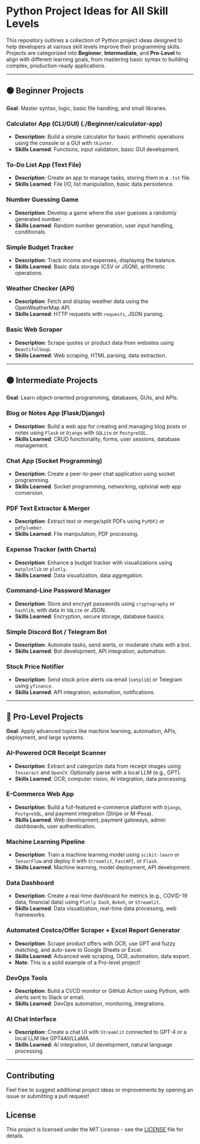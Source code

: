 # Python Project Ideas for All Skill Levels

This repository outlines a collection of Python project ideas designed to help developers at various skill levels improve their programming skills. Projects are categorized into **Beginner**, **Intermediate**, and **Pro-Level** to align with different learning goals, from mastering basic syntax to building complex, production-ready applications.

---

## 🟢 Beginner Projects
**Goal**: Master syntax, logic, basic file handling, and small libraries.

### Calculator App (CLI/GUI)  (./Beginner/calculator-app)
- **Description**: Build a simple calculator for basic arithmetic operations using the console or a GUI with `tkinter`.
- **Skills Learned**: Functions, input validation, basic GUI development.

### To-Do List App (Text File)
- **Description**: Create an app to manage tasks, storing them in a `.txt` file.
- **Skills Learned**: File I/O, list manipulation, basic data persistence.

### Number Guessing Game
- **Description**: Develop a game where the user guesses a randomly generated number.
- **Skills Learned**: Random number generation, user input handling, conditionals.

### Simple Budget Tracker
- **Description**: Track income and expenses, displaying the balance.
- **Skills Learned**: Basic data storage (CSV or JSON), arithmetic operations.

### Weather Checker (API)
- **Description**: Fetch and display weather data using the OpenWeatherMap API.
- **Skills Learned**: HTTP requests with `requests`, JSON parsing.

### Basic Web Scraper
- **Description**: Scrape quotes or product data from websites using `BeautifulSoup`.
- **Skills Learned**: Web scraping, HTML parsing, data extraction.

---

## 🟡 Intermediate Projects
**Goal**: Learn object-oriented programming, databases, GUIs, and APIs.

### Blog or Notes App (Flask/Django)
- **Description**: Build a web app for creating and managing blog posts or notes using `Flask` or `Django` with `SQLite` or `PostgreSQL`.
- **Skills Learned**: CRUD functionality, forms, user sessions, database management.

### Chat App (Socket Programming)
- **Description**: Create a peer-to-peer chat application using socket programming.
- **Skills Learned**: Socket programming, networking, optional web app conversion.

### PDF Text Extractor & Merger
- **Description**: Extract text or merge/split PDFs using `PyPDF2` or `pdfplumber`.
- **Skills Learned**: File manipulation, PDF processing.

### Expense Tracker (with Charts)
- **Description**: Enhance a budget tracker with visualizations using `matplotlib` or `plotly`.
- **Skills Learned**: Data visualization, data aggregation.

### Command-Line Password Manager
- **Description**: Store and encrypt passwords using `cryptography` or `hashlib`, with data in `SQLite` or JSON.
- **Skills Learned**: Encryption, secure storage, database basics.

### Simple Discord Bot / Telegram Bot
- **Description**: Automate tasks, send alerts, or moderate chats with a bot.
- **Skills Learned**: Bot development, API integration, automation.

### Stock Price Notifier
- **Description**: Send stock price alerts via email (`smtplib`) or Telegram using `yfinance`.
- **Skills Learned**: API integration, automation, notifications.

---

## 🔴 Pro-Level Projects
**Goal**: Apply advanced topics like machine learning, automation, APIs, deployment, and large systems.

### AI-Powered OCR Receipt Scanner
- **Description**: Extract and categorize data from receipt images using `Tesseract` and `OpenCV`. Optionally parse with a local LLM (e.g., GPT).
- **Skills Learned**: OCR, computer vision, AI integration, data processing.

### E-Commerce Web App
- **Description**: Build a full-featured e-commerce platform with `Django`, `PostgreSQL`, and payment integration (Stripe or M-Pesa).
- **Skills Learned**: Web development, payment gateways, admin dashboards, user authentication.

### Machine Learning Pipeline
- **Description**: Train a machine learning model using `scikit-learn` or `TensorFlow` and deploy it with `Streamlit`, `FastAPI`, or `Flask`.
- **Skills Learned**: Machine learning, model deployment, API development.

### Data Dashboard
- **Description**: Create a real-time dashboard for metrics (e.g., COVID-19 data, financial data) using `Plotly Dash`, `Bokeh`, or `Streamlit`.
- **Skills Learned**: Data visualization, real-time data processing, web frameworks.

### Automated Costco/Offer Scraper + Excel Report Generator
- **Description**: Scrape product offers with OCR, use GPT and fuzzy matching, and auto-save to Google Sheets or Excel.
- **Skills Learned**: Advanced web scraping, OCR, automation, data export.
- **Note**: This is a solid example of a Pro-level project!

### DevOps Tools
- **Description**: Build a CI/CD monitor or GitHub Action using Python, with alerts sent to Slack or email.
- **Skills Learned**: DevOps automation, monitoring, integrations.

### AI Chat Interface
- **Description**: Create a chat UI with `Streamlit` connected to GPT-4 or a local LLM like GPT4All/LLaMA.
- **Skills Learned**: AI integration, UI development, natural language processing.

---

## Contributing
Feel free to suggest additional project ideas or improvements by opening an issue or submitting a pull request!

## License
This project is licensed under the MIT License - see the [LICENSE](LICENSE) file for details.